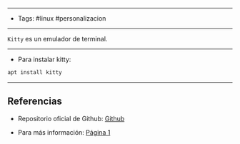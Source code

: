 -------
- Tags: #linux #personalizacion
------

`Kitty` es un emulador de terminal.

---

- Para instalar kitty:

```BASH
apt install kitty
```


---
## Referencias

- Repositorio oficial de Github: [Github](https://github.com/kovidgoyal/kitty)

- Para más información: [Página 1](https://sw.kovidgoyal.net/kitty/overview/)